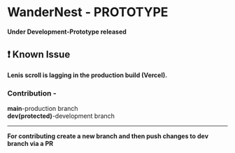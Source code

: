 # WanderNest - PROTOTYPE

**Under Development-Prototype released**

## ❗ Known Issue

**Lenis scroll is lagging in the production build (Vercel).**


### Contribution -
**main**-production branch
<br>
**dev(protected)**-development branch

<hr>

**For contributing create a new branch and then push changes to dev branch via a PR**

